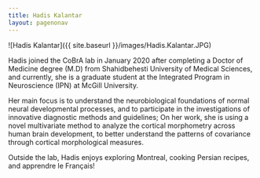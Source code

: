 ```yaml
---
title: Hadis Kalantar
layout: pagenonav
---
```

![Hadis Kalantar]({{ site.baseurl }}/images/Hadis.Kalantar.JPG)

Hadis joined the CoBrA lab in January 2020 after completing a Doctor of Medicine degree (M.D) from Shahidbehesti University of Medical Sciences, and currently, she is a graduate student at the Integrated Program in Neuroscience (IPN) at McGill University.

Her main focus is to understand the neurobiological foundations of normal neural developmental processes, and to participate in the investigations of innovative diagnostic methods and guidelines; On her work, she is using a novel multivariate method to analyze the cortical morphometry across human brain development, to better understand the patterns of covariance through cortical morphological measures.

Outside the lab, Hadis enjoys exploring Montreal, cooking Persian recipes, and apprendre le Français!

 

